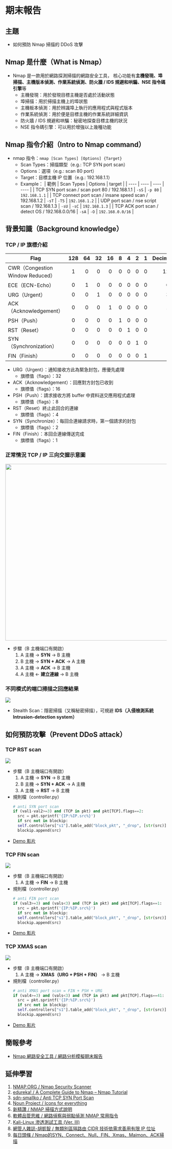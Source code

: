 # 期末報告
## 主題
- 如何預防 Nmap 掃描的 DDoS 攻擊

## Nmap 是什麼（What is Nmap）
- Nmap 是⼀款用於網路探測掃描的網路安全工具， 核心功能有**主機發現、埠掃描、主機版本偵測、作業系統偵測、防火牆 / IDS 規避和哄騙、NSE 指令碼引擎**等
    - 主機發現：用於發現目標主機是否處於活動狀態
    - 埠掃描：用於掃描主機上的埠狀態
    - 主機板本偵測：用於辨識埠上執行的應用程式與程式版本
    - 作業系統偵測：用於便是目標主機的作業系統詳細資訊
    - 防火牆 / IDS 規避和哄騙：秘密地探查目標主機的狀況
    - NSE 指令碼引擎：可以用於增強以上幾種功能

## Nmap 指令介紹（Intro to Nmap command）
- nmap 指令：`nmap [Scan Types] [Options] {Target}`
    - Scan Types：掃描類型（e.g.: TCP SYN port scan）
    - Options：選項（e.g.: scan 80 port）
    - Target：目標主機 IP 位置（e.g.: 192.168.1.1）
    - Example：
        | 範例 | Scan Types | Options | target |
        | ---- | ---- | ---- | ---- |
        | TCP SYN port scan / scan port 80 / 192.168.1.1 | `-sS` | `-p 80` | `192.168.1.1` |
        | TCP connect port scan / insane speed scan / 192.168.1.2 | `-sT` | `-T5` | `192.168.1.2` |
        | UDP port scan / nse script scan / 192.168.1.3 | `-sU` | `-sC` | `192.168.1.3` |
        | TCP ACK port scan / detect OS / 192.168.0.0/16 | `-sA` | `-O` | `192.168.0.0/16` | 


## 背景知識（Background knowledge）
### TCP / IP 旗標介紹
| Flag | 128 | 64 | 32 | 16 | 8 | 4 | 2 | 1 | Decimal |
| ---- | :----: | :----: | :----: | :----: | :----: | :----: | :----: | :----: | ----: |
| CWR（Congestion Window Reduced） | 1 | 0 | 0 | 0 | 0 | 0 | 0 | 0 | 128 |
| ECE（ECN-Echo） | 0 | 1 | 0 | 0 | 0 | 0 | 0 | 0 | 64 |
| URG（Urgent） | 0 | 0 | 1 | 0 | 0 | 0 | 0 | 0 | 32 |
| ACK（Acknowledgement） | 0 | 0 | 0 | 1 | 0 | 0 | 0 | 0 | 16 |
| PSH（Push） | 0 | 0 | 0 | 0 | 1 | 0 | 0 | 0 | 8 |
| RST（Reset） | 0 | 0 | 0 | 0 | 0 | 1 | 0 | 0 | 4 |
| SYN（Synchronization） | 0 | 0 | 0 | 0 | 0 | 0 | 1 | 0 | 2 |
| FIN（Finish） | 0 | 0 | 0 | 0 | 0 | 0 | 0 | 1 | 1 |

- URG（Urgent）：通知接收方此為緊急封包，應優先處理
    - 旗標值（flags）：32
- ACK（Acknowledgement）：回應對方封包已收到
    - 旗標值（flags）：16
- PSH（Push）：請求接收方將 buffer 中資料送交應用程式處理
    - 旗標值（flags）：8
- RST（Reset）終止此回合的連線
    - 旗標值（flags）：4
- SYN（Synchronize）：每回合連線請求時，第一個請求的封包
    - 旗標值（flags）：2
- FIN（Finish）：本回合連線傳送完成
    - 旗標值（flags）：1

### 正常情況 TCP / IP 三向交握示意圖
<img src="project\nmap_presentation_15.jpg" width="550px" />

- 步驟（B 主機端口有開啟）
    1. A 主機 -> **SYN** -> B 主機
    2. B 主機 -> **SYN + ACK** -> A 主機
    3. A 主機 -> **ACK** -> B 主機
    4. A 主機 <- **建立連線** -> B 主機

### 不同模式的端口掃描之回應結果
![](https://github.com/ChiaYuSu/linux108b/blob/master/project/nmap_presentation_16.jpg)

- Stealth Scan：隱密掃描（又稱秘密掃描），可規避 **IDS（入侵檢測系統 Intrusion-detection system）**

## 如何預防攻擊（Prevent DDoS attack）
### TCP RST scan
![](https://github.com/ChiaYuSu/linux108b/blob/master/project/nmap_presentation_18.jpg)

- 步驟（B 主機端口有開啟）
    1. A 主機 -> **SYN** -> B 主機
    2. B 主機 -> **SYN + ACK** -> A 主機
    3. A 主機 -> **RST** -> B 主機
- 規則檔（controller.py）
    ```python
    # anti SYN port scan 
    if (val1-val2>=3) and (TCP in pkt) and pkt[TCP].flags==2:   
      src = pkt.sprintf('{IP:%IP.src%}')   
      if src not in blockip:   
      self.controllers["s1"].table_add("block_pkt", "_drop", [str(src)], [])   
      blockip.append(src)
    ```
- [Demo 影片]()

### TCP FIN scan
![](https://github.com/ChiaYuSu/linux108b/blob/master/project/nmap_presentation_21.jpg)

- 步驟（B 主機端口有開啟）
    1. A 主機 -> **FIN** -> B 主機
- 規則檔（controller.py）
    ```python
    # anti FIN port scan 
    if (val3>=3) and (vals<3) and (TCP in pkt) and pkt[TCP].flags==1:          
      src = pkt.sprintf('{IP:%IP.src%}')   
      if src not in blockip:   
      self.controllers["s1"].table_add("block_pkt", "_drop", [str(src)], [])   
      blockip.append(src)
    ```
- [Demo 影片]()

### TCP XMAS scan
![](https://github.com/ChiaYuSu/linux108b/blob/master/project/nmap_presentation_24.jpg)

- 步驟（B 主機端口有開啟）
    1. A 主機 -> **XMAS（URG + PSH + FIN）** -> B 主機
- 規則檔（controller.py）
    ```python
    # anti XMAS port scan = FIN + PSH + URG 
    if (val4>=3) and (vals<3) and (TCP in pkt) and pkt[TCP].flags==41:    
      src = pkt.sprintf('{IP:%IP.src%}')   
      if src not in blockip:   
      self.controllers["s1"].table_add("block_pkt", "_drop", [str(src)], [])   
      blockip.append(src)
    ```
- [Demo 影片]()

## 簡報參考
- [Nmap 網路安全工具 / 網路分析模擬期末報告]()

## 延伸學習
1. [NMAP.ORG / Nmap Security Scanner](https://nmap.org/)
2. [ edureka! / A Complete Guide to Nmap – Nmap Tutorial](https://www.edureka.co/blog/nmap-tutorial/)
3. [sdn-smallko / Anti TCP SYN Port Scan](http://csie.nqu.edu.tw/smallko/sdn/anti_tcp_syn_port_scan.htm)
4. [Noun Project / Icons for everything](https://thenounproject.com/)
5. [新精讚 / NMAP 掃描⽅式說明](http://n.sfs.tw/content/index/10505)
6. [軟體品管思維 / 網路偵察與弱點偵測 NMAP 常⽤指令](https://www.qa-knowhow.com/?p=3717)
7. [Kali-Linux 滲透測試⼯具 (Ver. III)](https://www.books.com.tw/products/0010843942)
8. [網管⼈雜誌-胡凱智 / 無類別區隔路由 CIDR 技術依需求善用有限 IP 位址](https://www.netadmin.com.tw/netadmin/zh-tw/technology/0B9B631F987A45439061B6629F63DD07)
9. [每⽇頭條 / Nmap的SYN、Connect、Null、FIN、Xmas、Maimon、ACK掃描](https://kknews.cc/zh-tw/science/66grpqv.html)
